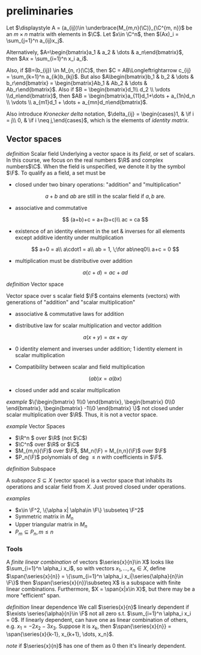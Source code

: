 # preliminaries
Let $\displaystyle A = (a_{ij})\in \underbrace{M_{m,n}(\C)}_{\C^{m, n}}$ be an $m\times n$ matrix with elements in $\C$. Let $x\in \C^n$, then $(Ax)_i = \sum_{j=1}^n a_{ij}x_j$. 

Alternatively, $A=\begin{bmatrix}a_1 & a_2 & \dots & a_n\end{bmatrix}$, then $Ax = \sum_{i=1}^n x_i a_i$.

Also, if $B=(b_{ij}) \in M_{n, r}(\C)$, then $C = AB\Longleftrightarrow c_{ij} = \sum_{k=1}^n a_{ik}b_{kj}$. But also $A\begin{bmatrix}b_1 & b_2 & \dots & b_r\end{bmatrix} = \begin{bmatrix}Ab_1 & Ab_2 & \dots & Ab_r\end{bmatrix}$. Also if $B = \begin{bmatrix}d_1\\ d_2 \\ \vdots \\d_n\end{bmatrix}$, then $AB = \begin{bmatrix}a_{11}d_1+\dots + a_{1n}d_n \\ \vdots \\ a_{m1}d_1 + \dots + a_{mn}d_n\end{bmatrix}$.

Also introduce *Kronecker delta* notation, $\delta_{ij} = \begin{cases}1, & \if i = j\\ 0, & \if i \neq j,\end{cases}$, which is the elements of *identity matrix*.

## Vector spaces
*definition* Scalar field
Underlying a vector space is its *field*, or set of scalars. In this course, we focus on the real numbers $\R$ and complex numbers$\C$. When the field is unspecified, we denote it by the symbol $\F$. To qualify as a field, a set must be 
- closed under two binary operations: "addition" and "multiplication"
      
    $$a+b \text{ and } ab \text{ are still in the scalar field if } a, b \text{ are}.$$

- associative and commutative
    
    $$
    (a+b)+c = a+(b+c)\\
    ac = ca
    $$

- existence of an identity element in the set & inverses for all elements except additive identity under multiplication

    $$
    a+0 = a\\
    a\cdot1 = a\\
    ab = 1, \;\for ab\neq0\\
    a+c = 0
    $$

- multiplication must be distributive over addition

    $$
    a(c+d) = ac+ad
    $$


*definition* Vector space

Vector space over s scalar field $\F$ contains elements (vectors) with generations of "addition" and "scalar multiplication"
- associative & commutative laws for addition
- distributive law for scalar multiplication and vector addition

    $$
    a(x+y) = ax + ay
    $$

- 0 identity element and inverses under addition; 1 identity element in scalar multiplication
- Compatibility between scalar and field multiplication

    $$
    (ab)x = a(bx)
    $$

- closed under add and scalar multiplication

*example*
$\{\begin{bmatrix} 1\\0 \end{bmatrix}, \begin{bmatrix} 0\\0 \end{bmatrix}, \begin{bmatrix} -1\\0 \end{bmatrix} \}$ not closed under scalar multiplication over $\R$. Thus, it is not a vector space.

*example* Vector Spaces
- $\R^n $ over $\R$ (not $\C$)
- $\C^n$ over $\R$ or $\C$
- $M_{m,n}(\F)$ over $\F$, $M_n(\F) = M_{n,n}(\F)$ over $\F$
- $P_n(\F)$ polynomials of deg $\le n$ with coefficients in $\F$.

*definition* Subspace

A *subspace* $S\subseteq X$ (vector space) is a vector space that inhabits its operations and scalar field from $X$. Just proved closed under operations.

*examples* 
- $x\in \F^2, \{\alpha x| \alpha\in \F\} \subseteq \F^2$
- Symmetric matrix in $M_n$
- Upper triangular matrix in $M_n$
- $P_m \subseteq P_n, m\le n$

### Tools
A *finite linear combination* of vectors $\series{x}{n}\in X$ looks like $\sum_{i=1}^n \alpha_i x_i$, so with vectors $x_1, \dots, x_n \in X$, define $\span{\series{x}{n}} = \{\sum_{i=1}^n \alpha_i x_i|\series{\alpha}{n}\in \F\}$ then $\span{\series{x}{n}}\subseteq X$ is a subspace with finite linear combinations. Furthermore, $X = \span{x|x\in X}$, but there may be a more "efficient" span.

*definition* linear dependence
We call $\series{x}{n}$ linearly dependent if $\exists \series{\alpha}{n}\in \F$ not all zero s.t. $\sum_{i=1}^n \alpha_i x_i = 0$. If linearly dependent, can have one as linear combination of others, e.g. $x_1 = -2x_2 -3x_3.$ Suppose it is $x_k$, then $\span{\series{x}{n}} = \span{\series{x}{k-1}, x_{k+1}, \dots, x_n}$.

*note* if $\series{x}{n}$ has one of them as 0 then it's linearly dependent.
